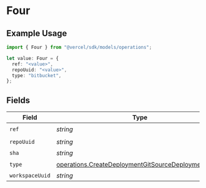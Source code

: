 # Four

## Example Usage

```typescript
import { Four } from "@vercel/sdk/models/operations";

let value: Four = {
  ref: "<value>",
  repoUuid: "<value>",
  type: "bitbucket",
};
```

## Fields

| Field                                                                                                                      | Type                                                                                                                       | Required                                                                                                                   | Description                                                                                                                |
| -------------------------------------------------------------------------------------------------------------------------- | -------------------------------------------------------------------------------------------------------------------------- | -------------------------------------------------------------------------------------------------------------------------- | -------------------------------------------------------------------------------------------------------------------------- |
| `ref`                                                                                                                      | *string*                                                                                                                   | :heavy_check_mark:                                                                                                         | N/A                                                                                                                        |
| `repoUuid`                                                                                                                 | *string*                                                                                                                   | :heavy_check_mark:                                                                                                         | N/A                                                                                                                        |
| `sha`                                                                                                                      | *string*                                                                                                                   | :heavy_minus_sign:                                                                                                         | N/A                                                                                                                        |
| `type`                                                                                                                     | [operations.CreateDeploymentGitSourceDeploymentsType](../../models/operations/createdeploymentgitsourcedeploymentstype.md) | :heavy_check_mark:                                                                                                         | N/A                                                                                                                        |
| `workspaceUuid`                                                                                                            | *string*                                                                                                                   | :heavy_minus_sign:                                                                                                         | N/A                                                                                                                        |